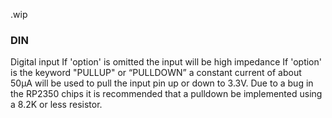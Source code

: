 .wip


### DIN

Digital input If 'option' is omitted the input will be high impedance If 'option' is the keyword "PULLUP" or “PULLDOWN” a constant current of about 50µA will be used to pull the input pin up or down to 3.3V. Due to a bug in the RP2350 chips it is recommended that a pulldown be implemented using a 8.2K or less resistor.